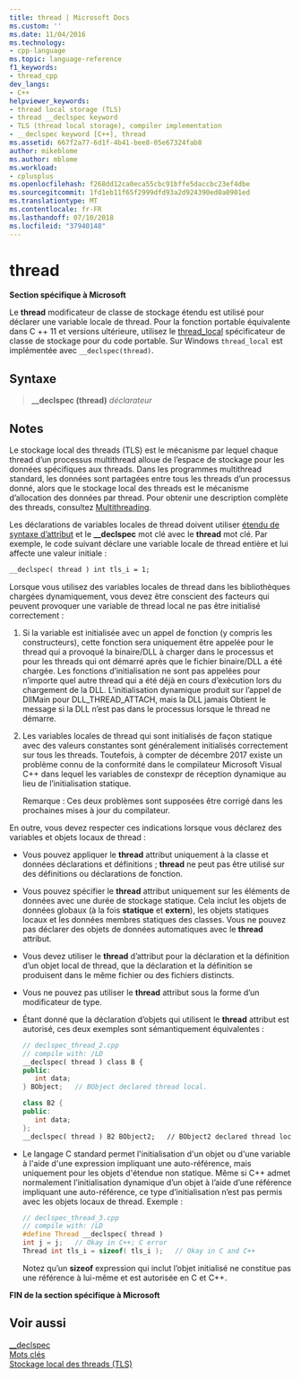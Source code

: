 ```yaml
---
title: thread | Microsoft Docs
ms.custom: ''
ms.date: 11/04/2016
ms.technology:
- cpp-language
ms.topic: language-reference
f1_keywords:
- thread_cpp
dev_langs:
- C++
helpviewer_keywords:
- thread local storage (TLS)
- thread __declspec keyword
- TLS (thread local storage), compiler implementation
- __declspec keyword [C++], thread
ms.assetid: 667f2a77-6d1f-4b41-bee8-05e67324fab8
author: mikeblome
ms.author: mblome
ms.workload:
- cplusplus
ms.openlocfilehash: f268dd12ca0eca55cbc91bffe5daccbc23ef4dbe
ms.sourcegitcommit: 1fd1eb11f65f2999dfd93a2d924390ed0a0901ed
ms.translationtype: MT
ms.contentlocale: fr-FR
ms.lasthandoff: 07/10/2018
ms.locfileid: "37940148"
---
```

# <a name="thread"></a>thread

**Section spécifique à Microsoft**

Le **thread** modificateur de classe de stockage étendu est utilisé pour déclarer une variable locale de thread. Pour la fonction portable équivalente dans C ++ 11 et versions ultérieure, utilisez le [thread_local](../cpp/storage-classes-cpp.md#thread_local) spécificateur de classe de stockage pour du code portable. Sur Windows `thread_local` est implémentée avec `__declspec(thread)`.

## <a name="syntax"></a>Syntaxe

> **__declspec (thread)** *déclarateur*  

## <a name="remarks"></a>Notes

Le stockage local des threads (TLS) est le mécanisme par lequel chaque thread d’un processus multithread alloue de l’espace de stockage pour les données spécifiques aux threads. Dans les programmes multithread standard, les données sont partagées entre tous les threads d’un processus donné, alors que le stockage local des threads est le mécanisme d’allocation des données par thread. Pour obtenir une description complète des threads, consultez [Multithreading](../parallel/multithreading-support-for-older-code-visual-cpp.md).

Les déclarations de variables locales de thread doivent utiliser [étendu de syntaxe d’attribut](../cpp/declspec.md) et le **__declspec** mot clé avec le **thread** mot clé. Par exemple, le code suivant déclare une variable locale de thread entière et lui affecte une valeur initiale :

```cpp
__declspec( thread ) int tls_i = 1;
```

Lorsque vous utilisez des variables locales de thread dans les bibliothèques chargées dynamiquement, vous devez être conscient des facteurs qui peuvent provoquer une variable de thread local ne pas être initialisé correctement :

1. Si la variable est initialisée avec un appel de fonction (y compris les constructeurs), cette fonction sera uniquement être appelée pour le thread qui a provoqué la binaire/DLL à charger dans le processus et pour les threads qui ont démarré après que le fichier binaire/DLL a été chargée. Les fonctions d’initialisation ne sont pas appelées pour n’importe quel autre thread qui a été déjà en cours d’exécution lors du chargement de la DLL. L’initialisation dynamique produit sur l’appel de DllMain pour DLL_THREAD_ATTACH, mais la DLL jamais Obtient le message si la DLL n’est pas dans le processus lorsque le thread ne démarre.

1. Les variables locales de thread qui sont initialisés de façon statique avec des valeurs constantes sont généralement initialisés correctement sur tous les threads. Toutefois, à compter de décembre 2017 existe un problème connu de la conformité dans le compilateur Microsoft Visual C++ dans lequel les variables de constexpr de réception dynamique au lieu de l’initialisation statique.

   Remarque : Ces deux problèmes sont supposées être corrigé dans les prochaines mises à jour du compilateur.

En outre, vous devez respecter ces indications lorsque vous déclarez des variables et objets locaux de thread :

- Vous pouvez appliquer le **thread** attribut uniquement à la classe et données déclarations et définitions ; **thread** ne peut pas être utilisé sur des définitions ou déclarations de fonction.

- Vous pouvez spécifier le **thread** attribut uniquement sur les éléments de données avec une durée de stockage statique. Cela inclut les objets de données globaux (à la fois **statique** et **extern**), les objets statiques locaux et les données membres statiques des classes. Vous ne pouvez pas déclarer des objets de données automatiques avec le **thread** attribut.

- Vous devez utiliser le **thread** d’attribut pour la déclaration et la définition d’un objet local de thread, que la déclaration et la définition se produisent dans le même fichier ou des fichiers distincts.

- Vous ne pouvez pas utiliser le **thread** attribut sous la forme d’un modificateur de type.

- Étant donné que la déclaration d’objets qui utilisent le **thread** attribut est autorisé, ces deux exemples sont sémantiquement équivalentes :

    ```cpp
    // declspec_thread_2.cpp
    // compile with: /LD
    __declspec( thread ) class B {
    public:
       int data;
    } BObject;   // BObject declared thread local.

    class B2 {
    public:
       int data;
    };
    __declspec( thread ) B2 BObject2;   // BObject2 declared thread local.
    ```

- Le langage C standard permet l'initialisation d'un objet ou d'une variable à l'aide d'une expression impliquant une auto-référence, mais uniquement pour les objets d'étendue non statique. Même si C++ admet normalement l’initialisation dynamique d’un objet à l’aide d’une référence impliquant une auto-référence, ce type d’initialisation n’est pas permis avec les objets locaux de thread. Exemple :

   ```cpp
   // declspec_thread_3.cpp
   // compile with: /LD
   #define Thread __declspec( thread )
   int j = j;   // Okay in C++; C error
   Thread int tls_i = sizeof( tls_i );   // Okay in C and C++
   ```

   Notez qu’un **sizeof** expression qui inclut l’objet initialisé ne constitue pas une référence à lui-même et est autorisée en C et C++.

**FIN de la section spécifique à Microsoft**

## <a name="see-also"></a>Voir aussi

[__declspec](../cpp/declspec.md)  
[Mots clés](../cpp/keywords-cpp.md)  
[Stockage local des threads (TLS)](../parallel/thread-local-storage-tls.md)  
